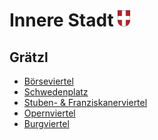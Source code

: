 # Innere Stadt <img src="./1.png" alt="W" width="20"/>

## Grätzl
* <a href="/borseviertel">Börseviertel</a>
* <a href="/schwedenplatz">Schwedenplatz</a>
* <a href="/stuben-franziskanerviertel">Stuben- &amp; Franziskanerviertel</a>
* <a href="/opernviertel">Opernviertel</a>
* <a href="/burgviertel">Burgviertel</a>
